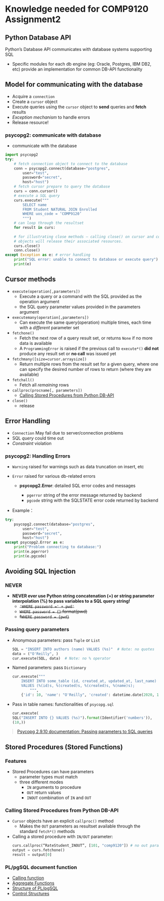# Knowledge needed for COMP9120 Assignment2
## Python Database API
Python’s Database API communicates with database systems supporting SQL
- Specific modules for each db engine (eg: Oracle, Postgres, IBM DB2, etc) provide an implementation for common DB-API functionality
## Model for communicating with the database
- Acquire a `connection`
- Create a `cursor` object
- Execute queries using the `cursor` object to __send__ queries and __fetch__ results
- _Exception mechanism_ to handle errors
- Release resource!
### psycopg2: communicate with database 
- communicate with the database
```Python
import psycopg2
try:
    # fetch connection object to connect to the database
    conn = psycopg2.connect(database="postgres",
        user="test",
        password="secret",
        host="host")
    # fetch cursor prepare to query the database
    curs = conn.cursor()
    # execute a SQL query
    curs.execute("""
        SELECT name
        FROM Student NATURAL JOIN Enrolled
        WHERE uos_code = ‘COMP9120’
        """)
    # can loop through the resultset
    for result in curs:
        
    # for illustrating close methods – calling close() on cursor and connection
    # objects will release their associated resources.
    curs.close()
    conn.close()
except Exception as e: # error handling
    print("SQL error: unable to connect to database or execute query")
    print(e)
```
## Cursor methods
- `execute(operation[,parameters])`
    - Execute a query or a command with the SQL provided as the operation argument
    - the SQL query parameter values provided in the parameters argument
- `executemany(operation[,parameters])`
    - Can execute the same query(operation) multiple times, each time with a _different_ parameter set
- `fetchone()`
    - Fetch the next row of a query result set, or returns `None` if no more data is available
    - A `ProgrammingError` is raised if the previous call to `execute*()` __did not__ produce any result set or __no call__ was issued yet
- `fetchmany([size=cursor.arraysize])`
    - Return multiple rows from the result set for a given query, where one can specify the desired number of rows to return (where they are available)
- `fetchall()`
    - Fetch all _remaining_ rows
- `callproc(procname[, parameters])`
    - [Calling Stored Procedures from Python DB-API](#calling-stored-procedures-from-python-db-api)
- `close()`
    - release
## Error Handling
- `Connection` May fail due to server/connection problems
- SQL _query_ could time out
- _Constraint_ violation
### psycopg2: Handling Errors
- `Warning` raised for warnings such as data truncation on insert, etc
- `Error` raised for various db-related errors

    - __psycopg2.Error__:  detailed SQL error codes and messages

        - `pgerror` string of the error message returned by backend
        - `pgcode` string with the SQLSTATE error code returned by backend
- Example：
```Python
try:
    psycopg2.connect(database="postgres",
        user="test",
        password="secret",
        host="host")
except psycopg2.Error as e:
    print("Problem connecting to database:")
    print(e.pgerror)
    print(e.pgcode)
```
## Avoiding SQL Injection
### NEVER 
- __NEVER ever use Python string concatenation (+) or string parameter interpolation (%) to pass variables to a SQL query string!__
    - ~~`'WHERE password =' + pwd'`~~
    - ~~`WHERE password = {}`.format(pwd)~~
    - ~~f`WHERE password = {pwd}`~~
### Passing query parameters
- Anonymous parameters: pass `Tuple` or `List`
    ```Python
    SQL = "INSERT INTO authors (name) VALUES (%s)"  # Note: no quotes
    data = ("O'Reilly", )
    cur.execute(SQL, data)  # Note: no % operator
    ```
- Named parameters: pass `Dictionary`

    ```Python
    cur.execute("""
        INSERT INTO some_table (id, created_at, updated_at, last_name)
        VALUES (%(id)s, %(created)s, %(created)s, %(name)s);
            """,
        {'id': 10, 'name': "O'Reilly", 'created': datetime.date(2020, 11, 18)})
    ```
- Pass in table names: functionalities of `psycopg.sql`
    ```python
    cur.execute(
    SQL("INSERT INTO {} VALUES (%s)").format(Identifier('numbers')),
    (10,))
    ```
> [Psycopg 2.9.10 documentation: Passing parameters to SQL queries](https://www.psycopg.org/docs/usage.html#passing-parameters-to-sql-queries)
## Stored Procedures (Stored Functions)
### Features
- Stored Procedures can have parameters
    - parameter types must match
    - three different modes
        - `IN` arguments to procedure
        - `OUT` return values
        - `INOUT` combination of `IN` and `OUT`
### Calling Stored Procedures from Python DB-API
- `Cursor` objects have an explicit `callproc()` method
    - Makes the `OUT` parameters as resultset available through the standard `fetch*()` methods
- Calling a stored procedure with `IN/OUT` parameter:
    ```Python
    curs.callproc(“RateStudent_INOUT”, [101, "comp9120"]) # no out parameter here
    output = curs.fetchone()
    result = output[0]
    ```
### PL/pgSQL document function
- [Calling function](https://www.postgresql.org/docs/current/sql-syntax-calling-funcs.html)
- [Aggregate Functions](https://www.postgresql.org/docs/9.5/functions-aggregate.html)
- [Structure of PL/pgSQL](https://www.postgresql.org/docs/current/plpgsql-structure.html)
- [Control Structures](https://www.postgresql.org/docs/7.2/plpgsql-control-structures.html)

